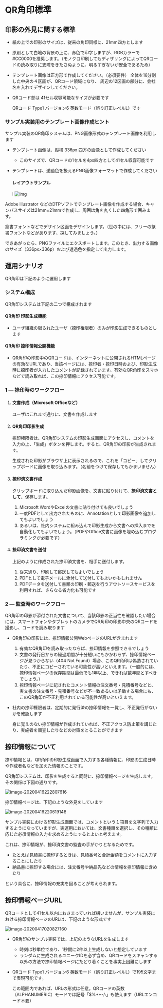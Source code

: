 # QR角印標準





## 印影の外見に関する標準

- 紙の上での印影のサイズは、従来の角印同様に、21mm四方とします

- 原則として白地の背景の上に、赤色で印字しますが、RGBカラーで#CC0000を推奨します。（モノクロ印刷してもディザリングによってQRコードの読み取りに支障をきたさぬように、明るすぎないが安全であるため）

- テンプレート画像は正方形で作成してください。（必須要件）
   全体を16分割した中央の４区画が、QRコード領域になり、
   周辺の12区画の部分に、会社名を入れてデザインしてください。

- QRコード部は 41セル収容可能なサイズが必要です

  QRコード Type1 バージョン6 英数モード（誤り訂正レベルL）です



### サンプル実装用のテンプレート画像作成ヒント

サンプル実装のQR角印システムは、PNG画像形式のテンプレート画像を利用します

- テンプレート画像は、縦横 336px 四方の画像として作成してください

  - このサイズで、QRコードの1セルを4px四方として41セル収容可能です

- テンプレートは、透過色を扱えるPNG画像フォーマットで作成してください

  #### レイアウトサンプル

  l ![img](assets/10_QR_STAMP_STANDARDS/clip_image004.jpg)

Adobe Illustrator などのDTPソフトでテンプレート画像を作成する場合、キャンバスサイズは21mm×21mmで作成し、周囲は角を丸くした四角形で囲みます。

篆書フォントなどでデザイン区画をデザインします。（世の中には、フリーの篆書フォントなどがあります、探してみましょう。）

できあがったら、PNGファイルにエクスポートします。このとき、出力する画像のサイズ（336px×336p）および透過色を指定して出力します。



## 運用シナリオ

QR角印は下記のように運用します

### システム構成

QR角印システムは下記の二つで構成されます

#### QR角印 印影生成機能

- ユーザ組織の限られたユーザ（捺印権限者）のみが印影生成できるものとします

#### QR角印 捺印情報公開機能

- QR角印の印影中のQRコードは、インターネットに公開されるHTMLページの有効なURLであり、当該ページには、捺印者・捺印日時および、印影生成時に捺印者が入力したコメントが記録されています。有効なQR角印をスマホなどで読み取れば、この捺印情報にアクセス可能です。



### 1 ― 捺印時のワークフロー

1. #### 文書作成（Microsoft Officeなど）

   ユーザはこれまで通りに、文書を作成します

2. #### QR角印印影生成

   捺印権限者は、QR角印システムの印影生成画面にアクセスし、コメントを入力の上、「生成」ボタンを押します。すると、QR角印の印影が生成されます。

   生成された印影がブラウザ上に表示されるので、これを「コピー」してクリップボードに画像を取り込みます。（名前をつけて保存してもかまいません）

3. #### 捺印済文書作成

   クリップボードに取り込んだ印影画像を、文書に貼り付けて、**捺印済文書として**、保存します。

   1. Microsoft WordやExcelの文書に貼り付けても良いでしょう
   2. 一度PDFとして出力されたものに、Annotationとして印影画像を追加してもよいでしょう
   3. あるいは、社内システムに組み込んで印影生成から文書への挿入までを自動化してもよいでしょう。（PDFやOffice文書に画像を埋め込むプログラミングが必要です）

4. #### 捺印済文書を送付

   上記のように作成された捺印済文書を、相手に送付します。

   1. 従来通り、印刷して郵送してもよいでしょう
   2. PDFとして電子メールに添付して送付してもよいかもしれません
   3. PDFデータを送付して書類の印刷・郵送を行うアウトソースサービスを利用すれば、さらなる省力化も可能です

   

### 2 ― 監査時のワークフロー

QR角印の印影が添付された文書について、当該印影の正当性を確認したい場合には、スマートフォンやタブレットのカメラでQR角印の印影中央のQRコードを撮影し、コードを読み取ります

- QR角印の印影には、捺印情報公開WebページのURLが含まれます
  1. 有効なQR角印を読み取ったならば、捺印情報を参照できるでしょう
  2. 文書の発行日からの経過期間が十分短いにもかかわらず、捺印情報ページが見つからない（404 Not Found）場合、このQR角印は偽造されていたり、不正にコピーされている可能性が高いといえます。（一般的には、捺印情報ページの保存期間は最低でも1年以上、できれば数年間とすべきでしょう。）
  3. 捺印情報ページに記されたコメント情報の注文番号・見積番号などと、実文書の注文番号・見積番号などが不一致あるいは矛盾する場合にも、このQR角印が不正利用されている可能性が高いといえます。

- 社内の捺印権限者は、定期的に発行済の捺印情報を一覧し、不正発行がないかを確認します

  身に覚えのない捺印情報が作成されていれば、不正アクセス防止策を講じたり、実施者を調査したりなどの対策をとることができます





## 捺印情報について

捺印情報とは、QR角印の印影生成画面で入力する各種情報に、印影の生成日時や作成者名などを加えた情報のことです。

QR角印システムは、印影を生成すると同時に、捺印情報ページを生成します。その関係は下図の通りです。

![image-20200416222807616](assets/10_QR_STAMP_STANDARDS/image-20200416222807616.png)



捺印情報ページは、下記のような外見をしています

![image-20200416220619148](assets/10_QR_STAMP_STANDARDS/image-20200416220619148.png)

サンプル実装における印影生成画面では、コメントという１項目を文字列で入力するようになっていますが、実運用においては、文書種類を選択し、その種類に応じた必須情報の入力を求めるようにするとよいと考えます。

これは、捺印情報が、捺印済文書の監査の手がかりとなるためです。

- たとえば見積書に捺印するときは、見積番号と合計金額をコメントに入力することにしたり
- 納品書に捺印する場合には、注文番号や納品先などの情報を捺印情報に含めたり

という具合に、捺印情報の充実を図ることが考えられます。



## 捺印情報ページURL

QRコードとして41セル以内におさまっていれば構いませんが、サンプル実装における捺印情報ページのURLは、下記のような形式です

![image-20200417020827160](assets/10_QR_STAMP_STANDARDS/image-20200417020827160.png)

- QR角印のサンプル実装では、上記のようなURLを生成します

  - 時刻は秒単位であり、1秒間に2件以上生成しないと想定しています
  - ランダムに生成されるユニークIDを必ず含め、QRコードをスキャンする以外の方法で捺印情報ページにたどり着くことを事実上困難にします

- QRコード Type1 バージョン6 英数モード（誤り訂正レベルL）で195文字まで表現可能です。

  この範囲内であれば、URLの形式は任意。QRコードの英数（ALPHANUMERIC）モードでは記号「$%*+-/:」も使えます（URLエンコード不要）

